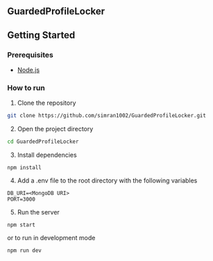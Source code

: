 ## GuardedProfileLocker

## Getting Started
### Prerequisites
- [Node.js](https://nodejs.org/en/)

### How to run
1. Clone the repository
```bash
git clone https://github.com/simran1002/GuardedProfileLocker.git
```

2. Open the project directory
```bash
cd GuardedProfileLocker
```

3. Install dependencies
```
npm install
```

4. Add a .env file to the root directory with the following variables
```
DB_URI=<MongoDB URI>
PORT=3000
```

5. Run the server 
```
npm start
```
or to run in development mode
```
npm run dev
```
